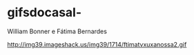 gifsdocasal-
============

William Bonner e Fátima Bernardes

http://img39.imageshack.us/img39/1714/ftimatvxuxanossa2.gif
